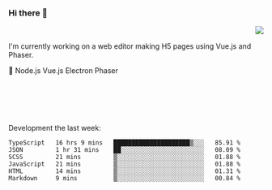 ### Hi there 👋

<img align="right" src="https://github-readme-stats.vercel.app/api?username=jasonpanggo"/>

<br>
<p align="left">
I'm currently working on a web editor making H5 pages using Vue.js and Phaser.
</p>
<p align="left">
📖 Node.js Vue.js Electron Phaser
</p>
<br>
<br>
<br>
<br>

Development the last week:
<!--START_SECTION:waka-->

```text
TypeScript   16 hrs 9 mins   █████████████████████▒░░░   85.91 %
JSON         1 hr 31 mins    ██░░░░░░░░░░░░░░░░░░░░░░░   08.09 %
SCSS         21 mins         ▒░░░░░░░░░░░░░░░░░░░░░░░░   01.88 %
JavaScript   21 mins         ▒░░░░░░░░░░░░░░░░░░░░░░░░   01.88 %
HTML         14 mins         ▒░░░░░░░░░░░░░░░░░░░░░░░░   01.31 %
Markdown     9 mins          ▒░░░░░░░░░░░░░░░░░░░░░░░░   00.84 %
```

<!--END_SECTION:waka-->

<!--
**JASONPANGGO/jasonpanggo** is a ✨ _special_ ✨ repository because its `README.md` (this file) appears on your GitHub profile.

Here are some ideas to get you started:

- 🔭 I’m currently working on ...
- 🌱 I’m currently learning ...
- 👯 I’m looking to collaborate on ...
- 🤔 I’m looking for help with ...
- 💬 Ask me about ...
- 📫 How to reach me: ...
- 😄 Pronouns: ...
- ⚡ Fun fact: ...
-->
